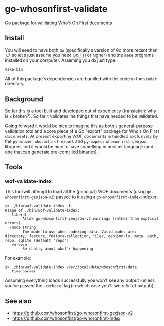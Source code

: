 # go-whosonfirst-validate

Go package for validating Who's On First documents

## Install

You will need to have both `Go` (specifically a version of Go more recent than 1.7 so let's just assume you need [Go 1.11](https://golang.org/dl/) or higher) and the `make` programs installed on your computer. Assuming you do just type:

```
make bin
```

All of this package's dependencies are bundled with the code in the `vendor` directory.

## Background

So far this is a tool built and developed out of expediency (translation: why is `x` broken?). So far it validates the things that have needed to be validated.

Going forward it would be nice to imagine this as both a general-purpose validation tool and a core piece of a Go "export" package for Who's On First documents. At present exporting WOF documents is handled exclusively by the `py-mapzen-whosonfirst-export` and `py-mapzen-whosonfirst-geojson` libraries and it would be nice to have something in another language (and one that can generate pre-compiled binaries).

## Tools

### wof-validate-index

This tool will attempt to load all the (principal) WOF documents (using `go-whosonfirst-geojson-v2`) passed to it using a `go-whosonfirst-index` indexer.

```
$> ./bin/wof-validate-index -h
Usage of ./bin/wof-validate-index:
  -liberal
    	Allow go-whosonfirst-geojson-v2 warnings (rather than explicit errors).
  -mode string
    	The mode to use when indexing data. Valid modes are: directory, feature, feature-collection, files, geojson-ls, meta, path, repo, sqlite (default "repo")
  -verbose
    	Be chatty about what's happening.
```

For example:

```
$> ./bin/wof-validate-index /usr/local/data/whosonfirst-data
...time passes
```

Assuming everything loads successfully you won't see any output (unless you've passed the `-verbose` flag (in which case you'll see _a lot_ of output)).

## See also

* https://github.com/whosonfirst/go-whosonfirst-geojson-v2
* https://github.com/whosonfirst/go-whosonfirst-index